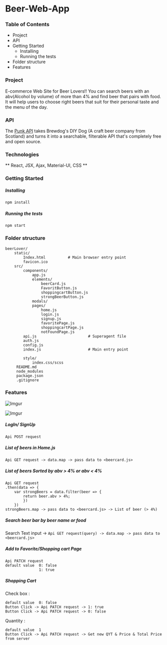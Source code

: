 # Beer-Web-App

### Table of Contents
- Project
- API
- Getting Started
    - Installing
    - Running the tests
- Folder structure
- Features

### Project
E-commerce Web Site for Beer Lovers!! You can search beers with an abv(Alcohol by volume) of more than 4% and find beer that pairs with food. It will help users to choose right beers that suit for their personal taste and the menu of the day.

### API
The [Punk API](https://punkapi.com/documentation/v2) takes Brewdog's DIY Dog (A craft beer company from Scotland) and turns it into a searchable, filterable API that's completely free and open source.


### Technologies
** React, JSX, Ajax, Material-UI, CSS **

### Getting Started
##### Installing
`npm install`
##### Running the tests
`npm start`

### Folder structure
```
beerLover/
    static/                        
        Index.html          # Main browser entry point
        favicon.ico
    src/
        components/
            app.js
            elements/    
                beerCard.js
                FavoritButton.js
                shoppingcartButton.js
                strongBeerButton.js
            modals/
            pages/     
                home.js    
                login.js
                signup.js
                favoritePage.js
                shoppingcartPage.js
                notFoundPage.js
        api.js                       # Superagent file
        auth.js
        config.js                    
        index.js                     # Main entry point
        
        style/
            index.css/scss                
     README.md
     node_modules
     package.json
     .gitignore
```
### Features

![Imgur](https://i.imgur.com/jsGV4sb.png)

![Imgur](https://i.imgur.com/KcwF3lX.png)

##### LogIn/ SignUp 
`Api POST request`

##### List of beers in Home.js
`Api GET request -> data.map -> pass data to <beercard.js>`

##### List of beers Sorted by abv > 4% or abv < 4%
```
Api GET request
.then(data => {
    var strongBeers = data.filter(beer => {
        return beer.abv > 4%;
        })
    })
strongBeers.map -> pass data to <beercard.js> -> List of beer (> 4%)
```

##### Search beer bar by beer name or food
Search Text input ->
`Api GET request(query) -> data.map -> pass data to <beercard.js>`

##### Add to Favorite/Shopping cart Page
```
Api PATCH request 
default value  0: false
               1: true
```

##### Shopping Cart 
Check box :
```
default value  0: false
Button Click -> Api PATCH request -> 1: true
Button Click -> Api PATCH request -> 0: false
```

Quantity :
```
default value  1
Button Click -> Api PATCH request -> Get new QYT & Price & Total Price from server 
```





